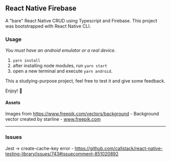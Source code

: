 ## React Native Firebase 

A "bare" React Native CRUD using Typescript and Firebase. This project was bootstrapped with React Native CLI.

### Usage

*You must have an android emulator or a real device.*

1. `yarn install`
2. after installing node modules, run `yarn start`
3. open a new terminal and execute `yarn android`.

This a studying-purpose project, feel free to test it and give some feedback.

Enjoy! 🤖

#### Assets
Images from https://www.freepik.com/vectors/background - Background vector created by starline - www.freepik.com

---
### Issues
Jest -> create-cache-key error - https://github.com/callstack/react-native-testing-library/issues/743#issuecomment-851020892
